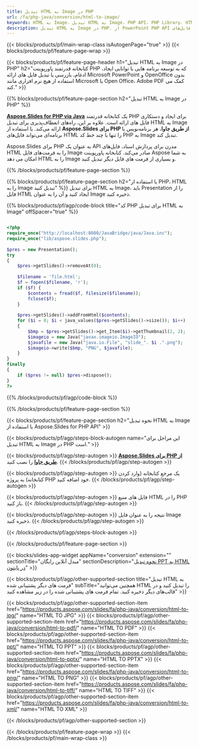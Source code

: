 ```yaml
---
title: تبدیل HTML به Image در PHP
url: /fa/php-java/conversion/html-to-image/
keywords: HTML به Image، تبدیل HTML به Image، PHP API، PHP Library، HTML، Image
description: تبدیل HTML به Image در PHP. از PowerPoint PHP API برای تبدیل فایل‌های HTML به Image استفاده کنید.
---
```


{{< blocks/products/pf/main-wrap-class isAutogenPage="true" >}}
{{< blocks/products/pf/feature-page-wrap >}}

{{< blocks/products/pf/feature-page-header h1="تبدیل HTML به Image در PHP" h2="کتابخانه قدرتمند پاورپوینت PHP که به توسعه برنامه هایی با توانایی ایجاد، ادغام، بازرسی یا تبدیل فایل های ارائه Microsoft PowerPoint و OpenOffice بدون استفاده از هیچ نرم افزاری مانند Microsoft یا Open Office، Adobe PDF کمک می کند." >}}

{{% blocks/products/pf/feature-page-section h2="تبدیل HTML به Image در PHP" %}}

[**Aspose.Slides for PHP via Java**](https://products.aspose.com/slides/fa/php-java/) یک کتابخانه قدرتمند PHP برای ایجاد و دستکاری فایل های ارائه است. علاوه بر این، راه‌های انعطاف‌پذیری برای تبدیل HTML به Image ارائه می‌کند. با استفاده از **Aspose.Slides برای PHP از طریق جاوا**، هر برنامه‌نویس یا برنامه‌ای می‌تواند فایل‌های HTML را تنها با چند خط کد PHP به Image تبدیل کند.

Aspose.Slides برای PHP به عنوان یک API مدرن برای پردازش اسناد، فایل‌های HTML را به فرمت‌های فایل Image صادر می‌کند. کتابخانه پاورپوینت Aspose به شما امکان می دهد HTML را به Image و بسیاری از فرمت های فایل دیگر تبدیل کنید.

{{% /blocks/products/pf/feature-page-section %}}

{{% blocks/products/pf/feature-page-section  h2="با استفاده از PHP، HTML را به Image تبدیل کنید" %}}
برای تبدیل HTML به Image، باید Presentation را از فایل HTML ایجاد کنید و آن را به عنوان Image ذخیره کنید.

{{% blocks/products/pf/agp/code-block title="کد PHP برای تبدیل HTML به Image" offSpacer="true" %}}

```php

<?php
require_once("http://localhost:8080/JavaBridge/java/Java.inc");
require_once("lib/aspose.slides.php");
        
$pres = new Presentation();
try
{
    $pres->getSlides()->removeAt(0);
    
    $filename = 'file.html';
    $f = fopen($filename, 'r');
    if ($f) {
        $contents = fread($f, filesize($filename));
        fclose($f);
    }
    
    $pres->getSlides()->addFromHtml($contents);        
    for ($i = 0; $i < java_values($pres->getSlides()->size()); $i++)
    {
        $bmp = $pres->getSlides()->get_Item($i)->getThumbnail(2, 2);
        $imageio = new Java("javax.imageio.ImageIO");
        $javafile = new Java("java.io.File", "slide_". $i .".png");
        $imageio->write($bmp, "PNG", $javafile);
    }        
}
finally
{
    if ($pres != null) $pres->dispose();
}
?>
```


{{% /blocks/products/pf/agp/code-block %}}

{{% /blocks/products/pf/feature-page-section %}}

{{< blocks/products/pf/feature-page-section  h2="نحوه تبدیل HTML به Image با استفاده از Aspose.Slides for PHP API" >}}

{{< blocks/products/pf/agp/steps-block-autogen name="این مراحل برای تبدیل HTML به Image در PHP است." >}}

{{< blocks/products/pf/agp/step-autogen >}}
[**Aspose.Slides برای PHP از طریق جاوا**](https://products.aspose.com/slides/fa/php-java/) را نصب کنید.
{{< /blocks/products/pf/agp/step-autogen >}}

{{< blocks/products/pf/agp/step-autogen >}}
یک مرجع کتابخانه (وارد کردن کتابخانه) به پروژه PHP خود اضافه کنید.
{{< /blocks/products/pf/agp/step-autogen >}}

{{< blocks/products/pf/agp/step-autogen >}}
فایل های منبع HTML را در PHP باز کنید.
{{< /blocks/products/pf/agp/step-autogen >}}

{{< blocks/products/pf/agp/step-autogen >}}
نتیجه را به عنوان فایل Image ذخیره کنید.
{{< /blocks/products/pf/agp/step-autogen >}}

{{< /blocks/products/pf/agp/steps-block-autogen >}}

{{< /blocks/products/pf/feature-page-section >}}

{{< blocks/slides-app-widget  appName="conversion" extension="" sectionTitle="مبدل آنلاین رایگان" sectionDescription="[نحوه تبدیل PPT به HTML در پایتون](https://products.aspose.com/slides/fa/python-net/conversion/ppt-to-html/)" >}}

{{< blocks/products/pf/agp/other-supported-section title="تبدیل HTML به فرمت های دیگر پشتیبانی شده" subTitle="همچنین می‌توانید HTML را تبدیل کنید و در قالب‌های دیگر ذخیره کنید. تمام فرمت های پشتیبانی شده را در زیر مشاهده کنید" >}}

{{< blocks/products/pf/agp/other-supported-section-item href="https://products.aspose.com/slides/fa/php-java/conversion/html-to-jpg/" name="HTML TO JPG" >}}
{{< blocks/products/pf/agp/other-supported-section-item href="https://products.aspose.com/slides/fa/php-java/conversion/html-to-pdf/" name="HTML TO PDF" >}}
{{< blocks/products/pf/agp/other-supported-section-item href="https://products.aspose.com/slides/fa/php-java/conversion/html-to-ppt/" name="HTML TO PPT" >}}
{{< blocks/products/pf/agp/other-supported-section-item href="https://products.aspose.com/slides/fa/php-java/conversion/html-to-pptx/" name="HTML TO PPTX" >}}
{{< blocks/products/pf/agp/other-supported-section-item href="https://products.aspose.com/slides/fa/php-java/conversion/html-to-png/" name="HTML TO PNG" >}}
{{< blocks/products/pf/agp/other-supported-section-item href="https://products.aspose.com/slides/fa/php-java/conversion/html-to-tiff/" name="HTML TO TIFF" >}}
{{< blocks/products/pf/agp/other-supported-section-item href="https://products.aspose.com/slides/fa/php-java/conversion/html-to-xml/" name="HTML TO XML" >}}


{{< /blocks/products/pf/agp/other-supported-section >}}

{{< /blocks/products/pf/feature-page-wrap >}}
{{< /blocks/products/pf/main-wrap-class >}}